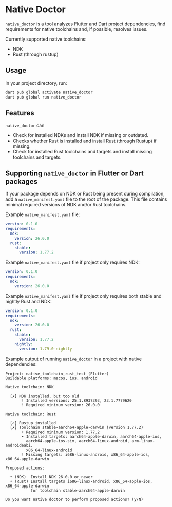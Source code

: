# Native Doctor

`native_doctor` is a tool analyzes Flutter and Dart project dependencies, find requirements for native toolchains and, if possible, resolves issues.

Currently supported native toolchains:
- NDK
- Rust (through rustup)

## Usage

In your project directory, run:
```bash
dart pub global activate native_doctor
dart pub global run native_doctor
```

## Features

`native_doctor` can

- Check for installed NDKs and install NDK if missing or outdated.
- Checks whether Rust is installed and install Rust (through Rustup) if missing.
- Check for installed Rust toolchains and targets and install missing toolchains and targets.

## Supporting `native_doctor` in Flutter or Dart packages

If your package depends on NDK or Rust being present during compilation, add a
`native_manifest.yaml` file to the root of the package. This file contains minimal required versions of NDK and/or Rust toolchains.

Example `native_manifest.yaml` file:

```yaml
version: 0.1.0
requirements:
  ndk:
    version: 26.0.0
  rust:
    stable:
      version: 1.77.2
```

Example `native_manifest.yaml` file if project only requires NDK:

```yaml
version: 0.1.0
requirements:
  ndk:
    version: 26.0.0
```

Example `native_manifest.yaml` file if project only requires both stable and nightly Rust and NDK:

```yaml
version: 0.1.0
requirements:
  ndk:
    version: 26.0.0
  rust:
    stable:
      version: 1.77.2
    nightly:
      version: 1.79.0-nightly
```

Example output of running `native_doctor` in a project with native dependencies:
```
Project: native_toolchain_rust_test (Flutter)
Buildable platforms: macos, ios, android

Native toolchain: NDK

  [✗] NDK installed, but too old
       ! Installed versions: 25.1.8937393, 23.1.7779620
       ! Required minimum version: 26.0.0

Native toolchain: Rust

  [✓] Rustup installed
  [✗] Toolchain stable-aarch64-apple-darwin (version 1.77.2)
       • Required minimum version: 1.77.2
       • Installed targets: aarch64-apple-darwin, aarch64-apple-ios,
         aarch64-apple-ios-sim, aarch64-linux-android, arm-linux-androideabi,
         x86_64-linux-android
       ! Missing targets: i686-linux-android, x86_64-apple-ios, x86_64-apple-darwin

Proposed actions:

  • (NDK)  Install NDK 26.0.0 or newer
  • (Rust) Install targets i686-linux-android, x86_64-apple-ios, x86_64-apple-darwin
           for toolchain stable-aarch64-apple-darwin

Do you want native doctor to perform proposed actions? (y/N)
```
